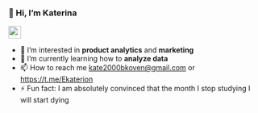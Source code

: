 ### 👋 Hi, I’m Katerina
<p> <a href="https://t.me/Ekaterion"><img src="![image](https://github.com/katerinabazh/katerinabazh/assets/135614951/55681898-8188-48c9-b9a5-c0e41512fc34)
" height=25></a> 

- 👀 I’m interested in **product analytics** and **marketing**
- 🌱 I’m currently learning how to **analyze data**
- 📫 How to reach me kate2000bkoven@gmail.com or https://t.me/Ekaterion 
- ⚡ Fun fact: I am absolutely convinced that the month I stop studying I will start dying

<!---
katerinabazh/katerinabazh is a ✨ special ✨ repository because its `README.md` (this file) appears on your GitHub profile.
You can click the Preview link to take a look at your changes.
--->
